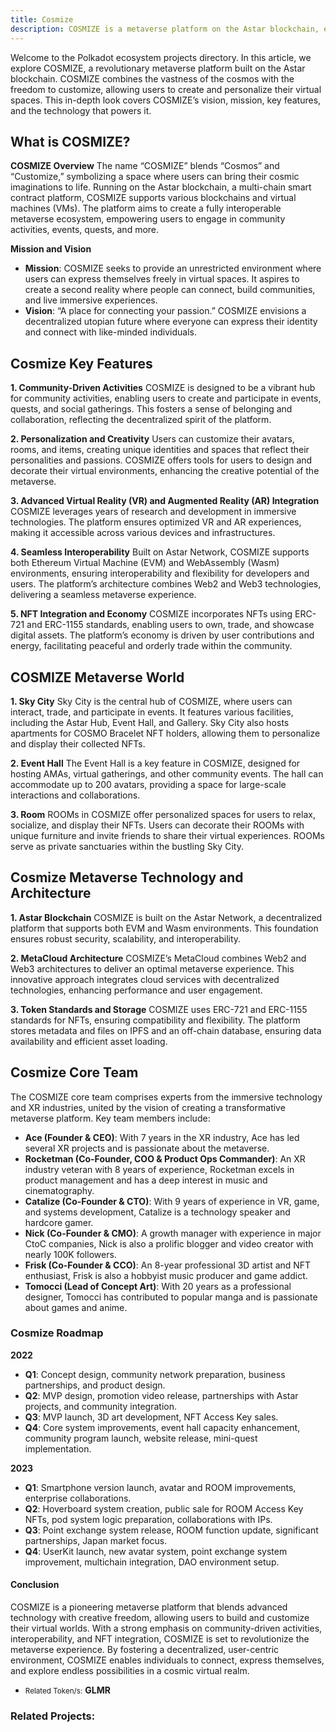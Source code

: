 ```yaml
---
title: Cosmize
description: COSMIZE is a metaverse platform on the Astar blockchain, enabling users to create, customize, and interact in a decentralized virtual world.
---
```


Welcome to the Polkadot ecosystem projects directory. In this article, we explore COSMIZE, a revolutionary metaverse platform built on the Astar blockchain. COSMIZE combines the vastness of the cosmos with the freedom to customize, allowing users to create and personalize their virtual spaces. This in-depth look covers COSMIZE’s vision, mission, key features, and the technology that powers it.

What is COSMIZE?
----------------

**COSMIZE Overview** The name “COSMIZE” blends “Cosmos” and “Customize,” symbolizing a space where users can bring their cosmic imaginations to life. Running on the Astar blockchain, a multi-chain smart contract platform, COSMIZE supports various blockchains and virtual machines (VMs). The platform aims to create a fully interoperable metaverse ecosystem, empowering users to engage in community activities, events, quests, and more.

**Mission and Vision**

- **Mission**: COSMIZE seeks to provide an unrestricted environment where users can express themselves freely in virtual spaces. It aspires to create a second reality where people can connect, build communities, and live immersive experiences.
- **Vision**: “A place for connecting your passion.” COSMIZE envisions a decentralized utopian future where everyone can express their identity and connect with like-minded individuals.

Cosmize Key Features
--------------------

**1. Community-Driven Activities** COSMIZE is designed to be a vibrant hub for community activities, enabling users to create and participate in events, quests, and social gatherings. This fosters a sense of belonging and collaboration, reflecting the decentralized spirit of the platform.

**2. Personalization and Creativity** Users can customize their avatars, rooms, and items, creating unique identities and spaces that reflect their personalities and passions. COSMIZE offers tools for users to design and decorate their virtual environments, enhancing the creative potential of the metaverse.

**3. Advanced Virtual Reality (VR) and Augmented Reality (AR) Integration** COSMIZE leverages years of research and development in immersive technologies. The platform ensures optimized VR and AR experiences, making it accessible across various devices and infrastructures.

**4. Seamless Interoperability** Built on Astar Network, COSMIZE supports both Ethereum Virtual Machine (EVM) and WebAssembly (Wasm) environments, ensuring interoperability and flexibility for developers and users. The platform’s architecture combines Web2 and Web3 technologies, delivering a seamless metaverse experience.

**5. NFT Integration and Economy** COSMIZE incorporates NFTs using ERC-721 and ERC-1155 standards, enabling users to own, trade, and showcase digital assets. The platform’s economy is driven by user contributions and energy, facilitating peaceful and orderly trade within the community.

COSMIZE Metaverse World
-----------------------

**1. Sky City** Sky City is the central hub of COSMIZE, where users can interact, trade, and participate in events. It features various facilities, including the Astar Hub, Event Hall, and Gallery. Sky City also hosts apartments for COSMO Bracelet NFT holders, allowing them to personalize and display their collected NFTs.

**2. Event Hall** The Event Hall is a key feature in COSMIZE, designed for hosting AMAs, virtual gatherings, and other community events. The hall can accommodate up to 200 avatars, providing a space for large-scale interactions and collaborations.

**3. Room** ROOMs in COSMIZE offer personalized spaces for users to relax, socialize, and display their NFTs. Users can decorate their ROOMs with unique furniture and invite friends to share their virtual experiences. ROOMs serve as private sanctuaries within the bustling Sky City.

Cosmize Metaverse Technology and Architecture
---------------------------------------------

**1. Astar Blockchain** COSMIZE is built on the Astar Network, a decentralized platform that supports both EVM and Wasm environments. This foundation ensures robust security, scalability, and interoperability.

**2. MetaCloud Architecture** COSMIZE’s MetaCloud combines Web2 and Web3 architectures to deliver an optimal metaverse experience. This innovative approach integrates cloud services with decentralized technologies, enhancing performance and user engagement.

**3. Token Standards and Storage** COSMIZE uses ERC-721 and ERC-1155 standards for NFTs, ensuring compatibility and flexibility. The platform stores metadata and files on IPFS and an off-chain database, ensuring data availability and efficient asset loading.

Cosmize Core Team
-----------------

The COSMIZE core team comprises experts from the immersive technology and XR industries, united by the vision of creating a transformative metaverse platform. Key team members include:

- **Ace (Founder &amp; CEO)**: With 7 years in the XR industry, Ace has led several XR projects and is passionate about the metaverse.
- **Rocketman (Co-Founder, COO &amp; Product Ops Commander)**: An XR industry veteran with 8 years of experience, Rocketman excels in product management and has a deep interest in music and cinematography.
- **Catalize (Co-Founder &amp; CTO)**: With 9 years of experience in VR, game, and systems development, Catalize is a technology speaker and hardcore gamer.
- **Nick (Co-Founder &amp; CMO)**: A growth manager with experience in major CtoC companies, Nick is also a prolific blogger and video creator with nearly 100K followers.
- **Frisk (Co-Founder &amp; CCO)**: An 8-year professional 3D artist and NFT enthusiast, Frisk is also a hobbyist music producer and game addict.
- **Tomocci (Lead of Concept Art)**: With 20 years as a professional designer, Tomocci has contributed to popular manga and is passionate about games and anime.

### Cosmize Roadmap

**2022**

- **Q1**: Concept design, community network preparation, business partnerships, and product design.
- **Q2**: MVP design, promotion video release, partnerships with Astar projects, and community integration.
- **Q3**: MVP launch, 3D art development, NFT Access Key sales.
- **Q4**: Core system improvements, event hall capacity enhancement, community program launch, website release, mini-quest implementation.

**2023**

- **Q1**: Smartphone version launch, avatar and ROOM improvements, enterprise collaborations.
- **Q2**: Hoverboard system creation, public sale for ROOM Access Key NFTs, pod system logic preparation, collaborations with IPs.
- **Q3**: Point exchange system release, ROOM function update, significant partnerships, Japan market focus.
- **Q4**: UserKit launch, new avatar system, point exchange system improvement, multichain integration, DAO environment setup.

#### Conclusion

COSMIZE is a pioneering metaverse platform that blends advanced technology with creative freedom, allowing users to build and customize their virtual worlds. With a strong emphasis on community-driven activities, interoperability, and NFT integration, COSMIZE is set to revolutionize the metaverse experience. By fostering a decentralized, user-centric environment, COSMIZE enables individuals to connect, express themselves, and explore endless possibilities in a cosmic virtual realm.

- <small>Related Token/s:</small> **GLMR**

### Related Projects:
